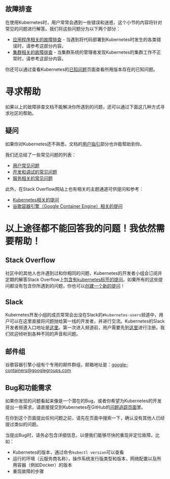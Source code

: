 ---
---

## 故障排查

在使用Kubernetes时，用户常常会遇到一些错误和迷惑，这个小节的内容将针对常见的问题进行解答。我们将这些问题分为以下两个部分：

   * [应用程序相关的故障排查](/docs/user-guide/application-troubleshooting.md) - 当遇到将代码部署到Kubernetes时发生的各类错误时，请参考这部分内容。
   * [集群相关的故障排查](/docs/admin/cluster-troubleshooting.md) - 当集群系统的管理者发现Kubernetes的集群工作不正常时，请参考这部分内容。

你还可以通过查看Kubernetes的[已知问题](/docs/user-guide/known-issues.md)页面查看所用版本存在的已知问题。

# 寻求帮助

如果以上的故障排查文档不能解决你所遇到的问题，还可以通过下面这几种方式寻求社区的帮助。

## 疑问

如果你对Kubernetes还不熟悉，文档的[用户指引](/docs/user-guide/)部分也许能帮助到你。

我们还总结了一些常见问题的列表：

   * [用户常见问题](https://github.com/kubernetes/kubernetes/wiki/User-FAQ)
   * [开发和调试的常见问题](https://github.com/kubernetes/kubernetes/wiki/Debugging-FAQ)
   * [服务相关的常见问题](https://github.com/kubernetes/kubernetes/wiki/Services-FAQ)

此外，在Stack Overflow网站上也有相关的主题通道可供提问和参考：

   * [Kubernetes相关的提问](http://stackoverflow.com/questions/tagged/kubernetes)
   * [谷歌容器引擎（Google Container Engine）相关的提问](http://stackoverflow.com/questions/tagged/google-container-engine)

# 以上途径都不能回答我的问题！我依然需要帮助！

## Stack Overflow

社区中的其他人也许遇到过和你相同的问题，Kubernetes的开发者小组会订阅并定期的解答Stack Overflow上[包含有kubernetes标签的提问](http://stackoverflow.com/questions/tagged/kubernetes)。如果所有的这些提问都没有包含你所遇到的问题，你也可以[创建一个新的提问](http://stackoverflow.com/questions/ask?tags=kubernetes)！

## Slack

Kubernetes开发小组的成员常常会出没在Slack的`#kubernetes-users`频道中，用户可以在这里直接将问题抛给第一线的开发者，并进行交流。Kubernetes的Slack开发者频道入口地址是[这里](https://kubernetes.slack.com)。第一次进入频道前，用户需要先到[这里](http://slack.kubernetes.io)进行注册。我们欢迎倾听到各种不同的声音和问题。

## 邮件组

谷歌容器引擎小组有个专用的邮件群组，邮箱地址是：[google-containers@googlegroups.com](https://groups.google.com/forum/#!forum/google-containers)

## Bug和功能需求

如果你发现的问题看起来像是一个潜在的Bug，或者你希望为Kubernetes的开发提出一些需求，请直接提交到Kubernetes在GitHub的[问题追踪页面](https://github.com/kubernetes/kubernetes/issues)里。

在你到这个页面提出任何问题之前，请先在页面中搜索一下，确认没有其他人已经提过类似的问题。

当提出Bug时，请务必包含详细信息，以便我们能够尽快的重现并定位故障，比如：

- Kubernetes的版本，通过命令`kubectl version`可以查看
- 运行的环境（云服务商名称），操作系统发行版类型和版本，网络配置以及所用容器（例如Docker）的版本
- 重现故障的步骤

